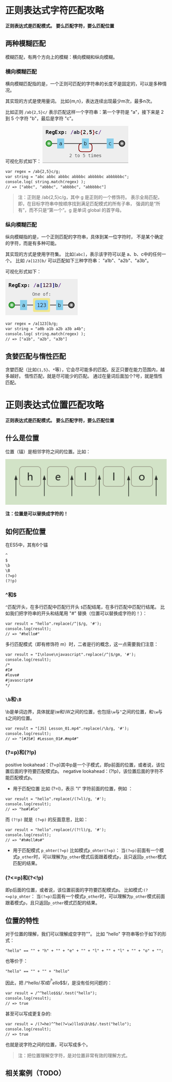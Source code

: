 
# 正则表达式字符匹配攻略

**正则表达式是匹配模式。**
**要么匹配字符，要么匹配位置**


## 两种模糊匹配

模糊匹配，有两个方向上的模糊：横向模糊和纵向模糊。

### 横向模糊匹配
横向模糊匹配指的是，一个正则可匹配的字符串的长度不是固定的，可以是多种情况。

其实现的方式是使用量词。
比如{m,n}，表达连续出现最少m次，最多n次。


比如正则 ``/ab{2,5}c/`` 
表示匹配这样一个字符串：第一个字符是 "a"，接下来是 2 到 5 个字符 "b"，最后是字符 "c"。

可视化形式如下：
![](./images/1.jpg)

```
var regex = /ab{2,5}c/g;
var string = "abc abbc abbbc abbbbc abbbbbc abbbbbbc";
console.log( string.match(regex) );
// => ["abbc", "abbbc", "abbbbc", "abbbbbc"]
```
>注：正则是 /ab{2,5}c/g，其中 g 是正则的一个修饰符。
表示全局匹配，即，在目标字符串中按顺序找到满足匹配模式的所有子串，
强调的是“所有”，而不只是“第一个”。g 是单词 global 的首字母。

### 纵向模糊匹配

纵向模糊指的是，一个正则匹配的字符串，具体到某一位字符时，
不是某个确定的字符，而是有多种可能。

其实现的方式是使用字符集。
比如``[abc]``，表示该字符可以是 a、b、c中的任何一个。
比如 ``/a[123]b/`` 可以匹配如下三种字符串： "a1b"、"a2b"、"a3b"。

可视化形式如下：

![](./images/2.jpg)
```
var regex = /a[123]b/g;
var string = "a0b a1b a2b a3b a4b";
console.log( string.match(regex) );
// => ["a1b", "a2b", "a3b"]
```

## 贪婪匹配与惰性匹配

贪婪匹配（比如``{1,5}``、``*``等），它会尽可能多的匹配。反正只要在能力范围内，越多越好。
惰性匹配，就是尽可能少的匹配。
通过在量词后面加个?号，就是惰性匹配。



# 正则表达式位置匹配攻略

**正则表达式是匹配模式。**
**要么匹配字符，要么匹配位置**

## 什么是位置

位置（锚）是相邻字符之间的位置。比如：

![](./images/4.jpg)

**注：位置是可以替换成字符的！**
## 如何匹配位置

在ES5中，其有6个锚

```
^
$
\b
\B
(?=p)
(?!p)
```


### ^和$

``^``匹配开头，在多行匹配中匹配行开头
``$``匹配结尾，在多行匹配中匹配行结尾。
比如我们把字符串的开头和结尾用 "#" 替换（位置可以替换成字符的！）：
```
var result = "hello".replace(/^|$/g, '#');
console.log(result);
// => "#hello#"
```

多行匹配模式（即有修饰符 m）时，二者是行的概念，这一点需要我们注意：
```
var result = "I\nlove\njavascript".replace(/^|$/gm, '#');
console.log(result);
/*
#I#
#love#
#javascript#
*/
```

### ``\b``和``\B``
\b是单词边界，具体就是\w和\W之间的位置，也包括``\w``与``^``之间的位置，和``\w``与``$``之间的位置。
```
var result = "[JS] Lesson_01.mp4".replace(/\b/g, '#');
console.log(result);
// => "[#JS#] #Lesson_01#.#mp4#"
```

### (?=p)和(?!p)
positive lookahead：(?=p)其中p是一个子模式，即p前面的位置，或者说，该位置后面的字符要匹配模式p。
negative lookahead：(?!p)，该位置后面的字符不能匹配模式p。
* 用于匹配位置
比如 (?=l)，表示 "l" 字符前面的位置，例如
：
```
var result = "hello".replace(/(?=l)/g, '#');
console.log(result);
// => "he#l#lo"
```
而 ``(?!p)`` 就是`` (?=p)`` 的反面意思，比如：
```
var result = "hello".replace(/(?!l)/g, '#');
console.log(result);
// => "#h#ell#o#"
```

* 用于匹配模式 ``p_ohter(?=p)``
比如模式``p_ohter(?=p)``：
当``(?=p)``前面有一个模式``p_other``时，可以理解为``p_other``模式后面跟着模式``p``，且只返回``p_other``模式匹配的结果。

### (?<=p)和(?<!p)
即p后面的位置，或者说，该位置前面的字符要匹配模式p。
比如模式:``(?<=p)p_ohter``：
当``(?=p)``后面有一个模式``p_other``时，可以理解为``p_other``模式前面跟着模式``p``，且只返回``p_other``模式匹配的结果。

## 位置的特性

对于位置的理解，我们可以理解成空字符""。
比如 "hello" 字符串等价于如下的形式：
```
"hello" == "" + "h" + "" + "e" + "" + "l" + "" + "l" + "" + "o" + "";
```
也等价于：
```
"hello" == "" + "" + "hello"
```
因此，把 /^hello$/ 写成 /^^hello$$$/，是没有任何问题的：
```
var result = /^^hello$$$/.test("hello");
console.log(result);
// => true
```

甚至可以写成更复杂的:
```
var result = /(?=he)^^he(?=\w)llo$\b\b$/.test("hello");
console.log(result);
// => true
```
也就是说字符之间的位置，可以写成多个。
>注：把位置理解空字符，是对位置非常有效的理解方式。

## 相关案例（TODO）

